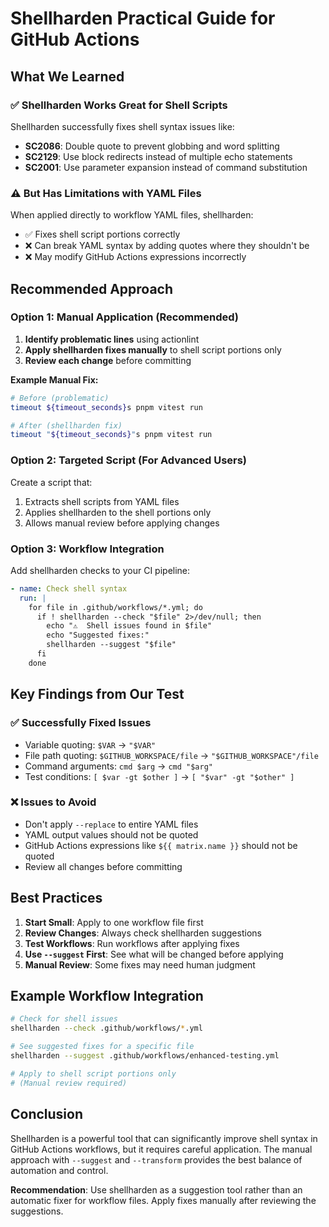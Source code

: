 # Shellharden Practical Guide for GitHub Actions

## What We Learned

### ✅ Shellharden Works Great for Shell Scripts

Shellharden successfully fixes shell syntax issues like:

- **SC2086**: Double quote to prevent globbing and word splitting
- **SC2129**: Use block redirects instead of multiple echo statements
- **SC2001**: Use parameter expansion instead of command substitution

### ⚠️ But Has Limitations with YAML Files

When applied directly to workflow YAML files, shellharden:

- ✅ Fixes shell script portions correctly
- ❌ Can break YAML syntax by adding quotes where they shouldn't be
- ❌ May modify GitHub Actions expressions incorrectly

## Recommended Approach

### Option 1: Manual Application (Recommended)

1. **Identify problematic lines** using actionlint
2. **Apply shellharden fixes manually** to shell script portions only
3. **Review each change** before committing

**Example Manual Fix:**

```bash
# Before (problematic)
timeout ${timeout_seconds}s pnpm vitest run

# After (shellharden fix)
timeout "${timeout_seconds}"s pnpm vitest run
```

### Option 2: Targeted Script (For Advanced Users)

Create a script that:

1. Extracts shell scripts from YAML files
2. Applies shellharden to the shell portions only
3. Allows manual review before applying changes

### Option 3: Workflow Integration

Add shellharden checks to your CI pipeline:

```yaml
- name: Check shell syntax
  run: |
    for file in .github/workflows/*.yml; do
      if ! shellharden --check "$file" 2>/dev/null; then
        echo "⚠️  Shell issues found in $file"
        echo "Suggested fixes:"
        shellharden --suggest "$file"
      fi
    done
```

## Key Findings from Our Test

### ✅ Successfully Fixed Issues

- Variable quoting: `$VAR` → `"$VAR"`
- File path quoting: `$GITHUB_WORKSPACE/file` → `"$GITHUB_WORKSPACE"/file`
- Command arguments: `cmd $arg` → `cmd "$arg"`
- Test conditions: `[ $var -gt $other ]` → `[ "$var" -gt "$other" ]`

### ❌ Issues to Avoid

- Don't apply `--replace` to entire YAML files
- YAML output values should not be quoted
- GitHub Actions expressions like `${{ matrix.name }}` should not be quoted
- Review all changes before committing

## Best Practices

1. **Start Small**: Apply to one workflow file first
2. **Review Changes**: Always check shellharden suggestions
3. **Test Workflows**: Run workflows after applying fixes
4. **Use `--suggest` First**: See what will be changed before applying
5. **Manual Review**: Some fixes may need human judgment

## Example Workflow Integration

```bash
# Check for shell issues
shellharden --check .github/workflows/*.yml

# See suggested fixes for a specific file
shellharden --suggest .github/workflows/enhanced-testing.yml

# Apply to shell script portions only
# (Manual review required)
```

## Conclusion

Shellharden is a powerful tool that can significantly improve shell syntax in GitHub Actions workflows, but it requires
careful application. The manual approach with `--suggest` and `--transform` provides the best balance of automation and control.

**Recommendation**: Use shellharden as a suggestion tool rather than an automatic fixer for workflow files. Apply fixes
manually after reviewing the suggestions.
